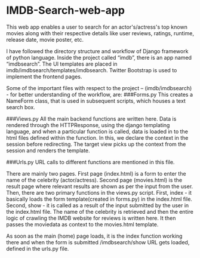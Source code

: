 # IMDB-Search-web-app
This web app enables a user to search for an actor's/actress's top known movies along with their respective details like user reviews, ratings, runtime, release date, movie poster, etc. 

I have followed the directory structure and workflow of Django framework of python language. Inside the project called “imdb”, there is an app named “imdbsearch”. The UI templates are placed in imdb/imdbsearch/templates/imdbsearch. Twitter Bootstrap is used to implement the frontend pages.

Some of the important files with respect to the project – (imdb/imdbsearch) - for better understanding of the workflow, are:
###Forms.py 
This creates a NameForm class, that is used in subsequent scripts, which houses a text search box.

###Views.py
All the main backend functions are written here. Data is rendered through the HTTPResponse, using the django templating language, and when a particular function is called, data is loaded in to the html files defined within the function. In this, we declare the context in the session before redirecting. The target view picks up the context from the session and renders the template. 

###Urls.py
URL calls to different functions are mentioned in this file.

There are mainly two pages. First page (index.html) is a form to enter the name of the celebrity (actor/actress). Second page (movies.html) is the result page where relevant results are shown as per the input from the user. Then, there are two primary functions in the views.py script. First, index - it basically loads the form template(created in forms.py) in the index.html file. Second, show - it is called as a result of the input submitted by the user in the index.html file. The name of the celebrity is retrieved and then the entire logic of crawling the IMDB website for reviews is written here. It then passes the moviedata as context to the movies.html template.

As soon as the main (home) page loads, it is the index function working there and when the form is submitted /imdbsearch/show URL gets loaded, defined in the urls.py file. 






